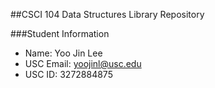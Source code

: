 ##CSCI 104 Data Structures Library Repository

###Student Information
  + Name: Yoo Jin Lee
  + USC Email: yoojinl@usc.edu
  + USC ID: 3272884875

